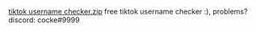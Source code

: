 [tiktok username checker.zip](https://github.com/poqnde/poqnde/files/9284778/tiktok.username.checker.zip)
free tiktok username checker :), problems? discord: cocke#9999
